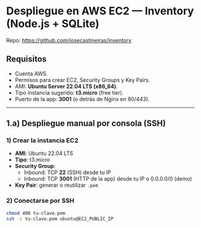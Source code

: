 # Despliegue en AWS EC2 — Inventory (Node.js + SQLite)

Repo: https://github.com/josecastineiras/inventory

## Requisitos
- Cuenta AWS.
- Permisos para crear EC2, Security Groups y Key Pairs.
- AMI: **Ubuntu Server 22.04 LTS (x86_64)**.
- Tipo instancia sugerido: **t3.micro** (free tier).
- Puerto de la app: **3001** (o detrás de Nginx en 80/443).

---

## 1.a) Despliegue manual por consola (SSH)

### 1) Crear la instancia EC2
- **AMI**: Ubuntu 22.04 LTS  
- **Tipo**: t3.micro  
- **Security Group**:  
  - Inbound: TCP **22** (SSH) desde tu IP  
  - Inbound: TCP **3001** (HTTP de la app) desde tu IP o 0.0.0.0/0 (demo)  
- **Key Pair**: generar o reutilizar `.pem`

### 2) Conectarse por SSH
```bash
chmod 400 tu-clave.pem
ssh -i tu-clave.pem ubuntu@EC2_PUBLIC_IP
